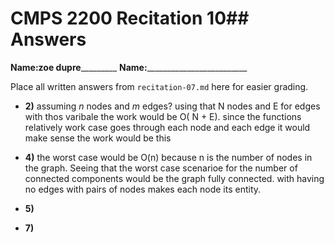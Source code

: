 # CMPS 2200 Recitation 10## Answers

**Name:**________zoe dupre_________________
**Name:**_________________________


Place all written answers from `recitation-07.md` here for easier grading.



- **2)** assuming $n$ nodes and $m$ edges? using that N nodes and E for edges with thos varibale the work would be O( N + E). since the functions relatively work case goes through each node and each edge it would make sense the work would be this 


- **4)** the worst case would be O(n) because n is the number of nodes in the graph. Seeing that the worst case scenarioe for the number of connected components would be the graph fully connected. with having no edges with pairs of nodes makes each node its entity.



- **5)**

- **7)**
